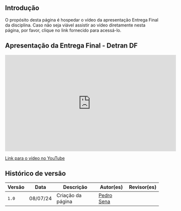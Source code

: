 ## Introdução

O propósito desta página é hospedar o vídeo da apresentação Entrega Final da disciplina. Caso não seja viável assistir ao vídeo diretamente nesta página, por favor, clique no link fornecido para acessá-lo.

## Apresentação da Entrega Final - Detran DF


<iframe width="560" height="315" src="https://www.youtube.com/embed/clLfzXBkPgo?si=IJJ7gbKbQeXFnNg8" title="YouTube video player" frameborder="0" allow="accelerometer; autoplay; clipboard-write; encrypted-media; gyroscope; picture-in-picture; web-share" referrerpolicy="strict-origin-when-cross-origin" allowfullscreen></iframe>

<a href="https://www.youtube.com/watch?v=clLfzXBkPgo">Link para o vídeo no YouTube</a>


## Histórico de versão

| Versão | Data     | Descrição         | Autor(es)                                              | Revisor(es) |
| ------ | -------- | ----------------- | ------------------------------------------------------ | ----------- |
| `1.0`  | 08/07/24 | Criação da página | [Pedro Sena](https://github.com/pedroyen21) |              |





